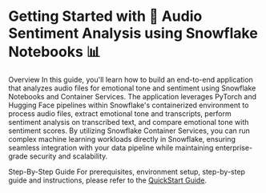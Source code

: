 # Getting Started with 🎤 Audio Sentiment Analysis using Snowflake Notebooks 📊

Overview
In this guide, you'll learn how to build an end-to-end application that analyzes audio files for emotional tone and sentiment using Snowflake Notebooks and Container Services. The application leverages PyTorch and Hugging Face pipelines within Snowflake's containerized environment to process audio files, extract emotional tone and transcripts, perform sentiment analysis on transcribed text, and compare emotional tone with sentiment scores. By utilizing Snowflake Container Services, you can run complex machine learning workloads directly in Snowflake, ensuring seamless integration with your data pipeline while maintaining enterprise-grade security and scalability.

Step-By-Step Guide
For prerequisites, environment setup, step-by-step guide and instructions, please refer to the [QuickStart Guide](https://quickstarts.snowflake.com/guide/getting_started_with_audio_sentiment_analysis_using_snowflake_notebooks/index.html?index=..%2F..index#0).